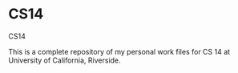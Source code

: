 CS14
====

CS14

This is a complete repository of my personal work files for CS 14 at University of California, Riverside.
